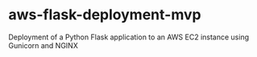 # aws-flask-deployment-mvp
Deployment of a Python Flask application to an AWS EC2 instance using Gunicorn and NGINX
